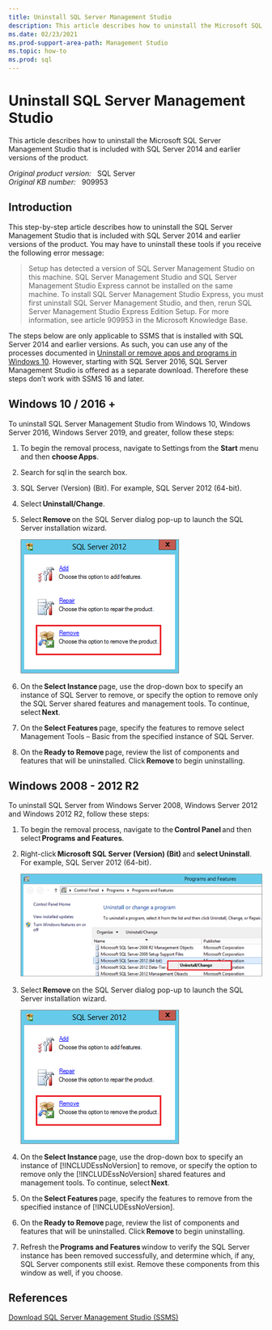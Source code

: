 ```yaml
---
title: Uninstall SQL Server Management Studio
description: This article describes how to uninstall the Microsoft SQL Server Management Studio that is included with SQL Server 2014 and earlier versions of the product.
ms.date: 02/23/2021
ms.prod-support-area-path: Management Studio
ms.topic: how-to
ms.prod: sql
---
```


# Uninstall SQL Server Management Studio

This article describes how to uninstall the Microsoft SQL Server Management Studio that is included with SQL Server 2014 and earlier versions of the product.

_Original product version:_ &nbsp; SQL Server  
_Original KB number:_ &nbsp; 909953

## Introduction

This step-by-step article describes how to uninstall the SQL Server Management Studio that is included with SQL Server 2014 and earlier versions of the product. You may have to uninstall these tools if you receive the following error message:

> Setup has detected a version of SQL Server Management Studio on this machine. SQL Server Management Studio and SQL Server Management Studio Express cannot be installed on the same machine. To install SQL Server Management Studio Express, you must first uninstall SQL Server Management Studio, and then, rerun SQL Server Management Studio Express Edition Setup. For more information, see article 909953 in the Microsoft Knowledge Base.

The steps below are only applicable to SSMS that is installed with SQL Server 2014 and earlier versions. As such, you can use any of the processes documented in [Uninstall or remove apps and programs in Windows 10](https://support.microsoft.com/windows/uninstall-or-remove-apps-and-programs-in-windows-10-4b55f974-2cc6-2d2b-d092-5905080eaf98). However, starting with SQL Server 2016, SQL Server Management Studio is offered as a separate download. Therefore these steps don’t work with SSMS 16 and later.

## Windows 10 / 2016 +

To uninstall SQL Server Management Studio from Windows 10, Windows Server 2016, Windows Server 2019, and greater, follow these steps:

1. To begin the removal process, navigate to Settings from the **Start** menu and then **choose Apps**.

1. Search for sql in the search box.

1. SQL Server (Version) (Bit). For example, SQL Server 2012 (64-bit).

1. Select **Uninstall/Change**.

1. Select **Remove** on the SQL Server dialog pop-up to launch the SQL Server installation wizard.

   ![Remove product image](./media/uninstall-management-studio/remove-product.png)

1. On the **Select Instance** page, use the drop-down box to specify an instance of SQL Server to remove, or specify the option to remove only the SQL Server shared features and management tools. To continue, select **Next**.

1. On the **Select Features** page, specify the features to remove select Management Tools – Basic from the specified instance of SQL Server.

1. On the **Ready to Remove** page, review the list of components and features that will be uninstalled. Click **Remove** to begin uninstalling.

## Windows 2008 - 2012 R2

To uninstall SQL Server from Windows Server 2008, Windows Server 2012 and Windows 2012 R2, follow these steps:

1. To begin the removal process, navigate to the **Control Panel** and then select **Programs and Features**.

1. Right-click **Microsoft SQL Server (Version) (Bit)** and **select Uninstall**. For example, SQL Server 2012 (64-bit).

   ![Uninstall change image](./media/uninstall-management-studio/uninstall-change.png)

1. Select **Remove** on the SQL Server dialog pop-up to launch the SQL Server installation wizard.

   ![Remove product image](./media/uninstall-management-studio/remove-product.png)

1. On the **Select Instance** page, use the drop-down box to specify an instance of [!INCLUDEssNoVersion] to remove, or specify the option to remove only the [!INCLUDEssNoVersion] shared features and management tools. To continue, select **Next**.

1. On the **Select Features** page, specify the features to remove from the specified instance of [!INCLUDEssNoVersion].

1. On the **Ready to Remove** page, review the list of components and features that will be uninstalled. Click **Remove** to begin uninstalling.

1. Refresh the **Programs and Features** window to verify the SQL Server instance has been removed successfully, and determine which, if any, SQL Server components still exist. Remove these components from this window as well, if you choose.

## References

[Download SQL Server Management Studio (SSMS)](/sql/ssms/download-sql-server-management-studio-ssms)
